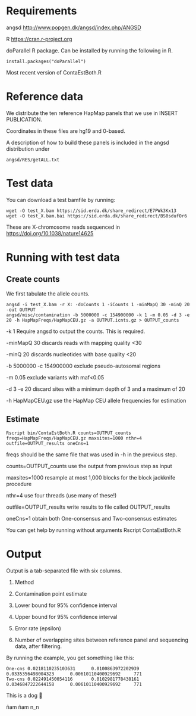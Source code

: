 
# Requirements
angsd http://www.popgen.dk/angsd/index.php/ANGSD

R https://cran.r-project.org

doParallel R package. Can be installed by running the following in R.
```
install.packages("doParallel")
```
Most recent version of ContaEstBoth.R

# Reference data
We distribute the ten reference HapMap panels that we use in INSERT PUBLICATION.  
  
Coordinates in these files are hg19 and 0-based.
  
A description of how to build these panels is included in the angsd distribution under
```
angsd/RES/getALL.txt
```

# Test data
You can download a test bamfile by running:
```
wget -O test_X.bam https://sid.erda.dk/share_redirect/E7PWk3Kx13
wget -O test_X.bam.bai https://sid.erda.dk/share_redirect/BS0sdufOr6
```
These are X-chromosome reads sequenced in https://doi.org/10.1038/nature14625

# Running with test data

## Create counts
We first tabulate the allele counts.
```
angsd -i test_X.bam -r X: -doCounts 1 -iCounts 1 -minMapQ 30 -minQ 20 -out OUTPUT
angsd/misc/contamination -b 5000000 -c 154900000 -k 1 -m 0.05 -d 3 -e 20 -h HapMapFreqs/HapMapCEU.gz -a OUTPUT.icnts.gz > OUTPUT_counts
```
-k 1 Require angsd to output the counts. This is required.

-minMapQ 30 discards reads with mapping quality <30

-minQ 20 discards nucleotides with base quality <20

-b 5000000 -c 154900000 exclude pseudo-autosomal regions

-m 0.05 exclude variants with maf<0.05

-d 3 -e 20 discard sites with a minimum depth of 3 and a maximum of 20

-h HapMapCEU.gz use the HapMap CEU allele frequencies for estimation

## Estimate
```
Rscript bin/ContaEstBoth.R counts=OUTPUT_counts freqs=HapMapFreqs/HapMapCEU.gz maxsites=1000 nthr=4 outfile=OUTPUT_results oneCns=1
```
freqs should be the same file that was used in -h in the previous step. 

counts=OUTPUT_counts use the output from previous step as input

maxsites=1000 resample at most 1,000 blocks for the block jackknife procedure

nthr=4 use four threads (use many of these!)

outfile=OUTPUT_results write results to file called OUTPUT_results

oneCns=1 obtain both One-consensus and Two-consensus estimates

You can get help by running without arguments Rscript ContaEstBoth.R

# Output
Output is a tab-separated file with six columns.
1. Method

2. Contamination point estimate

3. Lower bound for 95% confidence interval

4. Upper bound for 95% confidence interval

5. Error rate (epsilon)

6. Number of overlapping sites between reference panel and sequencing data, after filtering. 

By running the example, you get something like this:

```
One-cns 0.0218110235103631      0.0100863972202939      0.0335356498004323      0.00610110400929692     771
Two-cns 0.022491450054116       0.0102981778438161      0.0346847222644158      0.00610110400929692     771
```




This is a dog :dog:

ñam ñam n_n









